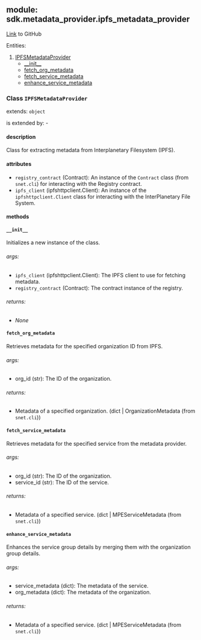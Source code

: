 ## module: sdk.metadata_provider.ipfs_metadata_provider

[Link](https://github.com/singnet/snet-sdk-python/blob/master/snet/sdk/metadata_provider/metadata_provider.py) to GitHub

Entities:
1. [IPFSMetadataProvider](#class-transactionerror)
   - [\_\_init\_\_](#__init__)
   - [fetch_org_metadata](#fetch_org_metadata)
   - [fetch_service_metadata](#fetch_service_metadata)
   - [enhance_service_metadata](#enhance_service_metadata)

### Class `IPFSMetadataProvider`

extends: `object`

is extended by: -

#### description

Class for extracting metadata from Interplanetary Filesystem (IPFS).

#### attributes

- `registry_contract` (Contract): An instance of the `Contract` class (from `snet.cli`) for interacting with the Registry contract.
- `ipfs_client` (ipfshttpclient.Client): An instance of the `ipfshttpclient.Client` class for interacting with the 
InterPlanetary File System.

#### methods

#### `__init__`

Initializes a new instance of the class.

###### args:

- `ipfs_client` (ipfshttpclient.Client): The IPFS client to use for fetching metadata.
- `registry_contract` (Contract): The contract instance of the registry.

###### returns:

- _None_

#### `fetch_org_metadata`

Retrieves metadata for the specified organization ID from IPFS.

###### args:

- org_id (str): The ID of the organization.

###### returns:

- Metadata of a specified organization. (dict | OrganizationMetadata (from `snet.cli`))

#### `fetch_service_metadata`

Retrieves metadata for the specified service from the metadata provider.

###### args:

- org_id (str): The ID of the organization.
- service_id (str): The ID of the service.

###### returns:

- Metadata of a specified service. (dict | MPEServiceMetadata (from `snet.cli`))

#### `enhance_service_metadata`

Enhances the service group details by merging them with the organization group details.

###### args:

- service_metadata (dict): The metadata of the service.
- org_metadata (dict): The metadata of the organization.

###### returns:

- Metadata of a specified service. (dict | MPEServiceMetadata (from `snet.cli`))
